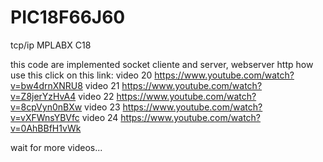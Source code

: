 # PIC18F66J60
tcp/ip MPLABX C18

this code are implemented socket cliente and server, webserver http
how use this click on this link:
video 20
https://www.youtube.com/watch?v=bw4drnXNRU8
video 21
https://www.youtube.com/watch?v=Z8jerYzHvA4
video 22
https://www.youtube.com/watch?v=8cpVyn0nBXw
video 23
https://www.youtube.com/watch?v=vXFWnsYBVfc
video 24
https://www.youtube.com/watch?v=0AhBBfH1vWk

wait for more videos...
